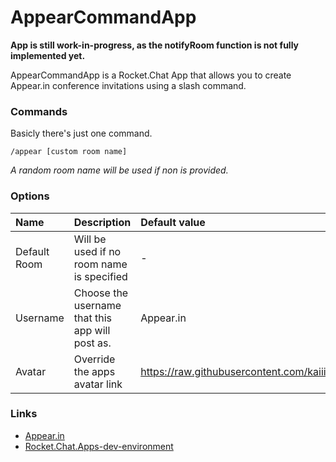 # AppearCommandApp

**App is still work-in-progress, as the notifyRoom function is not fully implemented yet.**

AppearCommandApp is a Rocket.Chat App that allows you to create Appear.in conference invitations using a slash command.


### Commands

Basicly there's just one command.

	/appear [custom room name]

*A random room name will be used if non is provided.*


### Options

| Name | Description | Default value |
| :---- |:-------------| :------ |
| Default Room | Will be used if no room name is specified | - |
| Username | Choose the username that this app will post as. | Appear.in |
| Avatar | Override the apps avatar link | https://raw.githubusercontent.com/kaiiiiiiiii/AppearCommandApp/master/icon.png |

### Links

- [Appear.in](https://appear.in/)
- [Rocket.Chat.Apps-dev-environment](https://github.com/RocketChat/Rocket.Chat.Apps-dev-environment)
